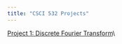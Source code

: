 ```yaml
---
title: "CSCI 532 Projects"
---
```


[Project 1: Discrete Fourier Transform](/discrete_fourier_transform.md)\
